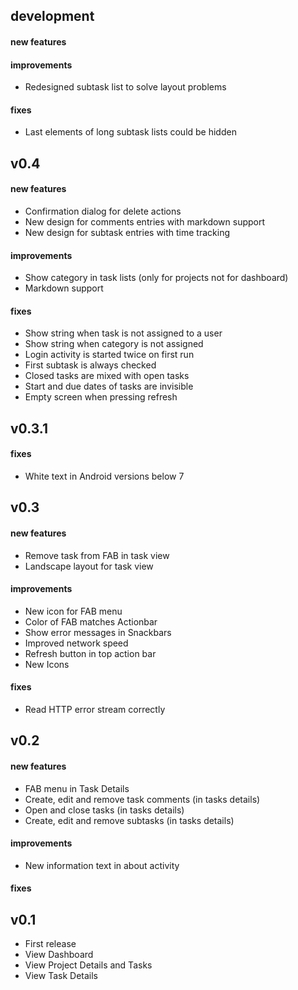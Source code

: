 ## development
#### new features

#### improvements
* Redesigned subtask list to solve layout problems

#### fixes
* Last elements of long subtask lists could be hidden

## v0.4
#### new features
* Confirmation dialog for delete actions
* New design for comments entries with markdown support
* New design for subtask entries with time tracking

#### improvements
* Show category in task lists (only for projects not for dashboard)
* Markdown support

#### fixes
* Show string when task is not assigned to a user
* Show string when category is not assigned
* Login activity is started twice on first run
* First subtask is always checked
* Closed tasks are mixed with open tasks
* Start and due dates of tasks are invisible
* Empty screen when pressing refresh

## v0.3.1
#### fixes
* White text in Android versions below 7

## v0.3
#### new features
* Remove task from FAB in task view
* Landscape layout for task view

#### improvements
* New icon for FAB menu
* Color of FAB matches Actionbar
* Show error messages in Snackbars
* Improved network speed
* Refresh button in top action bar
* New Icons

#### fixes
* Read HTTP error stream correctly

## v0.2
#### new features
* FAB menu in Task Details
* Create, edit and remove task comments (in tasks details)
* Open and close tasks (in tasks details)
* Create, edit and remove subtasks (in tasks details)

#### improvements
* New information text in about activity

#### fixes

## v0.1
* First release
* View Dashboard
* View Project Details and Tasks
* View Task Details

